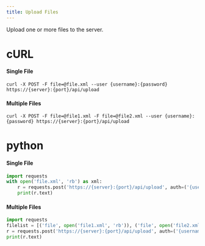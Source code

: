```yaml
---
title: Upload Files
---
```


Upload one or more files to the server.

#  cURL
#### Single File
```
curl -X POST -F file=@file.xml --user {username}:{password} https://{server}:{port}/api/upload
```
#### Multiple Files
```
curl -X POST -F file=@file1.xml -F file=@file2.xml --user {username}:{password} https://{server}:{port}/api/upload
```

# python
#### Single File
```python
import requests
with open('file.xml', 'rb') as xml:
    r = requests.post('https://{server}:{port}/api/upload', auth=('{username}', '{password}'), file=xml)
    print(r.text)
```
#### Multiple Files
```python
import requests
filelist = [('file', open('file1.xml', 'rb')), ('file', open('file2.xml', 'rb'))]
r = requests.post('https://{server}:{port}/api/upload', auth=('{username}', '{password}'), files=filelist)
print(r.text)
```
